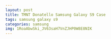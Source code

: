 ```yaml
---
layout: post
title: TMNT Donatello Samsung Galaxy S9 Case
tags: samsung galaxy s9
categories: samsung
img: 1RoaAbwSki_JV63saH7VnZJHP0W8E8NIK
---
```

